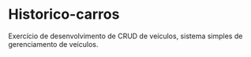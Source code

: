 # Historico-carros
Exercício de desenvolvimento de CRUD de veículos, sistema simples de gerenciamento de veículos.
